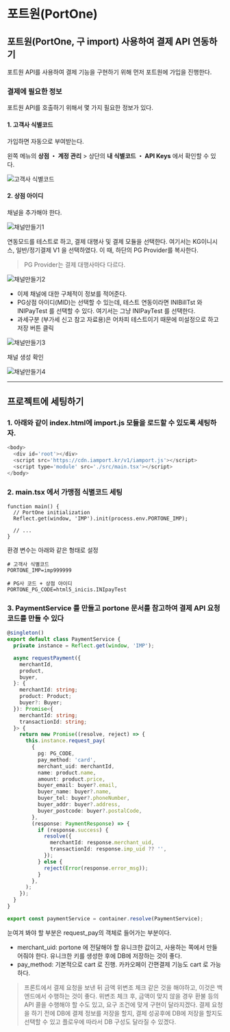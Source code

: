 # 포트원(PortOne)

## 포트원(PortOne, 구 import) 사용하여 결제 API 연동하기

포트원 API를 사용하여 결제 기능을 구현하기 위해 먼저 포트원에 가입을 진행한다.

### 결제에 필요한 정보

포트원 API를 호출하기 위해서 몇 가지 필요한 정보가 있다.

#### 1. 고객사 식별코드

가입하면 자동으로 부여받는다.

왼쪽 메뉴의 **상점 ・ 계정 관리** > 상단의 **내 식별코드 ・ API Keys** 에서 확인할 수 있다.

![고객사 식별코드](./assets/portone1.png)

#### 2. 상점 아이디

채널을 추가해야 한다.

![채널만들기1](./assets/portone-ch1.png)

연동모드를 테스트로 하고, 결제 대행사 및 결제 모듈을 선택한다. 여기서는 KG이니시스, 일반/정기결제 V1
을 선택하였다. 이 때, 하단의 PG Provider를 복사한다.

> PG Provider는 결제 대행사마다 다르다.

![채널만들기2](./assets/portone-ch2.png)

- 이제 채널에 대한 구체적이 정보를 적어준다.
- PG상점 아이디(MID)는 선택할 수 있는데, 테스트 연동이라면 INIBillTst 와 INIPayTest 를 선택할
  수 있다. 여기서는 그냥 INIPayTest 를 선택한다.
- 과세구분 (부가세 신고 참고 자료용)은 어차피 테스트이기 때문에 미설정으로 하고 저장 버튼 클릭

![채널만들기3](./assets/portone-ch3.png)

채널 생성 확인

![채널만들기4](./assets/portone-ch4.png)

---

## 프로젝트에 세팅하기

### 1. 아래와 같이 index.html에 import.js 모듈을 로드할 수 있도록 세팅하자.

```js
<body>
  <div id='root'></div>
  <script src='https://cdn.iamport.kr/v1/iamport.js'></script>
  <script type='module' src='./src/main.tsx'></script>
</body>
```

### 2. main.tsx 에서 가맹점 식별코드 세팅

```tsx
function main() {
  // PortOne initialization
  Reflect.get(window, 'IMP').init(process.env.PORTONE_IMP);

  // ...
}
```

환경 변수는 아래와 같은 형태로 설정

```.env
# 고객사 식별코드
PORTONE_IMP=imp999999

# PG사 코드 + 상점 아이디
PORTONE_PG_CODE=html5_inicis.INIpayTest
```

### 3. PaymentService 를 만들고 portone 문서를 참고하여 결제 API 요청 코드를 만들 수 있다

```ts
@singleton()
export default class PaymentService {
  private instance = Reflect.get(window, 'IMP');

  async requestPayment({
    merchantId,
    product,
    buyer,
  }: {
    merchantId: string;
    product: Product;
    buyer?: Buyer;
  }): Promise<{
    merchantId: string;
    transactionId: string;
  }> {
    return new Promise((resolve, reject) => {
      this.instance.request_pay(
        {
          pg: PG_CODE,
          pay_method: 'card',
          merchant_uid: merchantId,
          name: product.name,
          amount: product.price,
          buyer_email: buyer?.email,
          buyer_name: buyer?.name,
          buyer_tel: buyer?.phoneNumber,
          buyer_addr: buyer?.address,
          buyer_postcode: buyer?.postalCode,
        },
        (response: PaymentResponse) => {
          if (response.success) {
            resolve({
              merchantId: response.merchant_uid,
              transactionId: response.imp_uid ?? '',
            });
          } else {
            reject(Error(response.error_msg));
          }
        },
      );
    });
  }
}

export const paymentService = container.resolve(PaymentService);
```

눈여겨 봐야 할 부분은 request_pay의 객체로 들어가는 부분이다.

- merchant_uid: portone 에 전달해야 할 유니크한 값이고, 사용하는 쪽에서 만들어줘야 한다.
  유니크한 키를 생성한 후에 DB에 저장하는 것이 좋다.
- pay_method: 기본적으로 cart 로 진행. 카카오페이 간편결제 기능도 cart 로 가능하다.

> 프론트에서 결제 요청을 보낸 뒤 금액 위변조 체크 같은 것을 해야하고, 이것은 백엔드에서 수행하는 것이
> 좋다. 위변조 체크 후, 금액이 맞지 않을 경우 환불 등의 API 콜을 수행해야 할 수도 있고,
> 요구 조건에 맞게 구현이 달라지겠다.
> 결제 요청을 하기 전에 DB에 결제 정보를 저장을 할지, 결제 성공후에 DB에 저장을 할지도 선택할 수 있고
> 플로우에 따라서 DB 구성도 달라질 수 있겠다.

